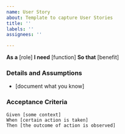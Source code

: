 ```yaml
---
name: User Story
about: Template to capture User Stories
title: ''
labels: ''
assignees: ''

---
```


**As a** [role]
**I need** [function]
**So that** [benefit]

### Details and Assumptions
* [document what you know]

### Acceptance Criteria

```Gherkin
Given [some context]
When [certain action is taken]
Then [the outcome of action is observed]
```
